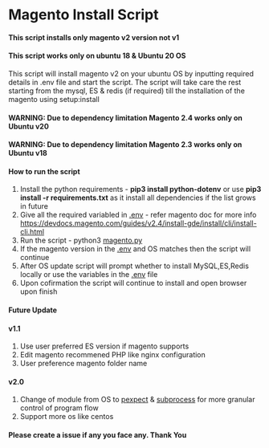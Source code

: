 # Magento Install Script

#### This script installs only magento v2 version not v1 
#### This script works only on ubuntu 18 & Ubuntu 20 OS

This script will install magento v2 on your ubuntu OS by inputting required details in .env file and start the script. The script will take care the rest starting from the mysql, ES & redis (if required) till the installation of the magento using setup:install 

#### WARNING: Due to dependency limitation Magento 2.4 works only on Ubuntu v20
#### WARNING: Due to dependency limitation Magento 2.3 works only on Ubuntu v18

#### How to run the script
1. Install the python requirements - **pip3 install python-dotenv** or use **pip3 install -r requirements.txt** as it install all dependencies if the list grows in future
2. Give all the required variabled in [.env](https://github.com/jkk120496/Magento-Install-Script/blob/master/.env) - refer magento doc for more info https://devdocs.magento.com/guides/v2.4/install-gde/install/cli/install-cli.html
3. Run the script - python3 [magento.py](https://github.com/jkk120496/Magento-Install-Script/blob/master/magento.py)
4. If the magento version in the [.env](https://github.com/jkk120496/Magento-Install-Script/blob/master/.env) and OS matches then the script will continue
5. After OS update script will prompt whether to install MySQL,ES,Redis locally or use the variables in the [.env](https://github.com/jkk120496/Magento-Install-Script/blob/master/.env) file
6. Upon cofirmation the script will continue to install and open browser upon finish

#### Future Update
#### v1.1
1. Use user preferred ES version if magento supports
2. Edit magento recommened PHP like nginx configuration
3. User preference magento folder name

#### v2.0
1. Change of module from OS to [pexpect](https://github.com/pexpect/pexpect) & [subprocess](https://docs.python.org/3/library/subprocess.html) for more granular control of program flow 
2. Support more os like centos

#### Please create a issue if any you face any. Thank You
